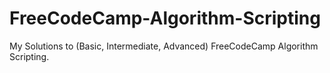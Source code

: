 # FreeCodeCamp-Algorithm-Scripting
My Solutions to (Basic, Intermediate, Advanced) FreeCodeCamp Algorithm Scripting.
